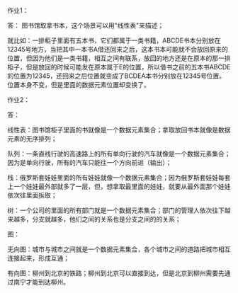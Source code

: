 作业1：

答： 图书馆取拿书本，这个场景可以用"线性表"来描述；

就比如：一排柜子里面有五本书，它们都属于一类书籍，ABCDE书本分别放在12345号地方，当把其中一本书A借还回来之后，这本书本可能就不会放回原来的位置，但因为他们是一类书籍，相互之间有联系，放回的地方还是在原本的那一排柜子，但是放回的时候可能发在原本属于E的位置，所以借书之前的五本书ABCDE的位置为12345，还回来之后位置就变成了BCDEA本书分别放在12345号位置。位置本身不变，但是里面的数据元素位置却变换了。

作业2：

答：

线性表：图书馆柜子里面的书就像是一个数据元素集合；拿取放回书本就像是数据元素的无序排列；

队列：一条直线行驶的高速路上的所有单向行驶的汽车就像是一个数据元素集合；因为是单向行驶，所有的汽车只能往一个方向前进（输出）；

栈：俄罗斯套娃娃里面的所有娃娃就像一个数据元素集合；因为俄罗斯套娃娃每套上一个娃娃最外部就多了一层，但，想拿取最里面的娃娃，就要从最外面那个娃娃依次往里面拆取；

树：一个公司的里面的所有部门就是一个数据元素集合；部门的管理人依次往下越来越多，分支就越多，他们之间的关系也是分支之间的的关系；

图：

无向图：城市与城市之间就是一个数据元素集合，各个城市之间的道路把城市相互连接起来，形成互通；

有向图：柳州到北京的铁路；柳州到北京可以直接到达，但是北京到柳州需要先通过南宁才能到达柳州。